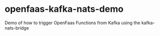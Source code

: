 # openfaas-kafka-nats-demo
Demo of how to trigger OpenFaas Functions from Kafka using the kafka-nats-bridge
